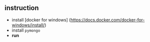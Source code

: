 ## instruction
- install [docker for windows] (https://docs.docker.com/docker-for-windows/install/)
- install `pymongo`
- **run**